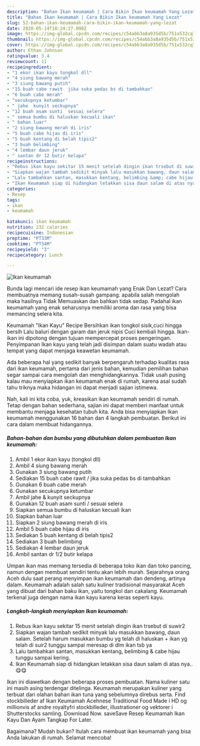 ```yaml
---
description: "Bahan Ikan keumamah | Cara Bikin Ikan keumamah Yang Lezat"
title: "Bahan Ikan keumamah | Cara Bikin Ikan keumamah Yang Lezat"
slug: 52-bahan-ikan-keumamah-cara-bikin-ikan-keumamah-yang-lezat
date: 2020-05-14T18:24:27.098Z
image: https://img-global.cpcdn.com/recipes/c54abb3a8a935d5b/751x532cq70/ikan-keumamah-foto-resep-utama.jpg
thumbnail: https://img-global.cpcdn.com/recipes/c54abb3a8a935d5b/751x532cq70/ikan-keumamah-foto-resep-utama.jpg
cover: https://img-global.cpcdn.com/recipes/c54abb3a8a935d5b/751x532cq70/ikan-keumamah-foto-resep-utama.jpg
author: Ethan Johnson
ratingvalue: 3.4
reviewcount: 11
recipeingredient:
- "1 ekor ikan kayu tongkol dll"
- "4 siung bawang merah"
- "3 siung bawang putih"
- "15 buah cabe rawit  jika suka pedas bs di tambahkan"
- "6 buah cabe merah"
- "secukupnya ketumbar"
- " jahe  kunyit seckupnya"
- "12 buah asam sunti  sesuai selera"
- " semua bumbu di haluskan kecuali ikan"
- " bahan luar"
- "2 siung bawang merah di iris"
- "5 buah cabe hijau di iris"
- "5 buah kentang di belah tipis2"
- "3 buah belimbing"
- "4 lembar daun jeruk"
- " santan dr 12 butir kelapa"
recipeinstructions:
- "Rebus ikan kayu sekitar 15 menit setelah dingin ikan trsebut di suwir2"
- "Siapkan wajan tambah sedikit minyak lalu masukkan bawang, daun salam. Setelah harum masukkan bumbu yg telah di haluskan + ikan yg telah di suir2 tunggu sampai meresap di dlm ikan tsb ya"
- "Lalu tambahkan santan, masukkan kentang, belimbing &amp; cabe hijau tunggu sampai kering."
- "Ikan Keumamah siap di hidangkan letakkan sisa daun salam di atas nya.. 😋😋"
categories:
- Resep
tags:
- ikan
- keumamah

katakunci: ikan keumamah 
nutrition: 232 calories
recipecuisine: Indonesian
preptime: "PT33M"
cooktime: "PT34M"
recipeyield: "3"
recipecategory: Lunch

---
```



![Ikan keumamah](https://img-global.cpcdn.com/recipes/c54abb3a8a935d5b/751x532cq70/ikan-keumamah-foto-resep-utama.jpg)

Bunda lagi mencari ide resep ikan keumamah yang Enak Dan Lezat? Cara membuatnya memang susah-susah gampang. apabila salah mengolah maka hasilnya Tidak Memuaskan dan bahkan tidak sedap. Padahal ikan keumamah yang enak seharusnya memiliki aroma dan rasa yang bisa memancing selera kita.

Keumamah &#34;Ikan Kayu&#34; Recipe Bersihkan ikan tongkol sisik,cuci hingga bersih Lalu baluri dengan garam dan jeruk nipis Cuci kembali hingga. Ikan-ikan ini dipotong dengan tujuan mempercepat proses pengeringan. Penyimpanan Ikan kayu yang telah jadi disimpan dalam suatu wadah atau tempat yang dapat menjaga keawetan keumamah.

Ada beberapa hal yang sedikit banyak berpengaruh terhadap kualitas rasa dari ikan keumamah, pertama dari jenis bahan, kemudian pemilihan bahan segar sampai cara mengolah dan menghidangkannya. Tidak usah pusing kalau mau menyiapkan ikan keumamah enak di rumah, karena asal sudah tahu triknya maka hidangan ini dapat menjadi sajian istimewa.


Nah, kali ini kita coba, yuk, kreasikan ikan keumamah sendiri di rumah. Tetap dengan bahan sederhana, sajian ini dapat memberi manfaat untuk membantu menjaga kesehatan tubuh kita. Anda bisa menyiapkan Ikan keumamah menggunakan 16 bahan dan 4 langkah pembuatan. Berikut ini cara dalam membuat hidangannya.

<!--inarticleads1-->

##### Bahan-bahan dan bumbu yang dibutuhkan dalam pembuatan Ikan keumamah:

1. Ambil 1 ekor ikan kayu (tongkol dll)
1. Ambil 4 siung bawang merah
1. Gunakan 3 siung bawang putih
1. Sediakan 15 buah cabe rawit / jika suka pedas bs di tambahkan
1. Gunakan 6 buah cabe merah
1. Gunakan secukupnya ketumbar
1. Ambil  jahe &amp; kunyit seckupnya
1. Gunakan 12 buah asam sunti / sesuai selera
1. Siapkan  semua bumbu di haluskan kecuali ikan
1. Siapkan  bahan luar
1. Siapkan 2 siung bawang merah di iris
1. Ambil 5 buah cabe hijau di iris
1. Sediakan 5 buah kentang di belah tipis2
1. Sediakan 3 buah belimbing
1. Sediakan 4 lembar daun jeruk
1. Ambil  santan dr 1/2 butir kelapa


Umpan ikan mas memang tersedia di beberapa toko ikan dan toko pancing, namun dengan membuat sendiri tentu akan lebih murah. Sejarahnya orang Aceh dulu saat perang menyimpan ikan keumamah dan dendeng, artinya dalam. Keumamah adalah salah satu kuliner tradisional masyarakat Aceh yang dibuat dari bahan baku ikan, yaitu tongkol dan cakalang. Keumamah terkenal juga dengan nama ikan kayu karena keras seperti kayu. 

<!--inarticleads2-->

##### Langkah-langkah menyiapkan Ikan keumamah:

1. Rebus ikan kayu sekitar 15 menit setelah dingin ikan trsebut di suwir2
1. Siapkan wajan tambah sedikit minyak lalu masukkan bawang, daun salam. Setelah harum masukkan bumbu yg telah di haluskan + ikan yg telah di suir2 tunggu sampai meresap di dlm ikan tsb ya
1. Lalu tambahkan santan, masukkan kentang, belimbing &amp; cabe hijau tunggu sampai kering.
1. Ikan Keumamah siap di hidangkan letakkan sisa daun salam di atas nya.. 😋😋


Ikan ini diawetkan dengan beberapa proses pembuatan. Nama kuliner satu ini masih asing terdengar ditelinga. Keumamah merupakan kuliner yang terbuat dari olahan bahan ikan tuna yang sebelumnya direbus serta. Find stockbilleder af Ikan Keumamah Acehnese Traditional Food Made i HD og millionvis af andre royaltyfri stockbilleder, illustrationer og vektorer i Shutterstocks samling. Download Now. saveSave Resep Keumamah Ikan Kayu Dan Ayam Tangkap For Later. 

Bagaimana? Mudah bukan? Itulah cara membuat ikan keumamah yang bisa Anda lakukan di rumah. Selamat mencoba!
